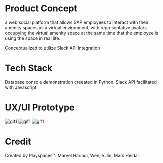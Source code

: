 # Product Concept
a web social platform that allows SAP employees to interact with their amenity spaces as a virtual environment, with representative avatars occupying the virtual amenity space at the same time that the employee is using the space in real life.

Conceptualized to utilize Slack API Integration

# Tech Stack
Database console demonstration creeated in Python. Slack API facilitated with Javascript

# UX/UI Prototype
![gif1](ui_images/gif1.gif)
![gif1](ui_images/gif2.gif)
![gif1](ui_images/gif3.gif)


# Credit
Created by Playspaces:tm:: Marvel Hariadi, Wenjie Jin, Mars Heidal
